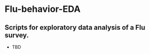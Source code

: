 # Flu-behavior-EDA
 Scripts for exploratory data analysis of a Flu survey. 
----------------------------------------------------------
* TBD
